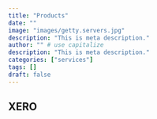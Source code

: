 ```yaml
---
title: "Products"
date: ""
image: "images/getty.servers.jpg"
description: "This is meta description."
author: "" # use capitalize
description: "This is meta description."
categories: ["services"]
tags: []
draft: false
---
```


## XERO
